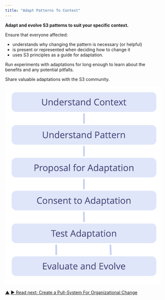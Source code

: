 ```yaml
---
title: "Adapt Patterns To Context"
---
```



**Adapt and evolve S3 patterns to suit your specific context.**

Ensure that everyone affected:

-   understands why changing the pattern is necessary (or helpful)
-   is present or represented when deciding how to change it
-   uses S3 principles as a guide for adaptation.

Run experiments with adaptations for long enough to learn about the benefits and any potential pitfalls.

Share valuable adaptations with the S3 community.

![Phases of adapting patterns to a specific context](img/process/adapt-pattern-to-context.png)



<div class="bottom-nav">
<a href="bringing-in-s3.html" title="Up: Bringing in S3">▲</a> <a href="create-a-pull-system-for-organizational-change.html" title="">▶ Read next: Create a Pull-System For Organizational Change</a>
</div>
